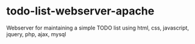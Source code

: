 # todo-list-webserver-apache
Webserver for maintaining a simple TODO list using html, css, javascript, jquery, php, ajax, mysql
